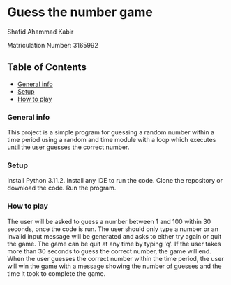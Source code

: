 # Guess the number game
Shafid Ahammad Kabir  

Matriculation Number: 3165992

## Table of Contents
* [General info](#general-info)
* [Setup](#setup)
* [How to play](#how-to-play)


### General info
This project is a simple program for guessing a random number within a time period using a random and time module with a loop which executes until the user guesses the correct number.

### Setup
Install Python 3.11.2.
Install any IDE to run the code.
Clone the repository or download the code.
Run the program.


### How to play

The user will be asked to guess a number between 1 and 100 within 30 seconds, once the code is run. The user should only type a number or an invalid input message will be generated and asks to either try again or quit the game. The game can be quit at any time by typing 'q'. 
If the user takes more than 30 seconds to guess the correct number, the game will end. 
When the user guesses the correct number within the time period, the user will win the game with a message showing the number of guesses and the time it took to complete the game.
